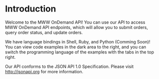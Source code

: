 # Introduction

Welcome to the MWW OnDemand API! You can use our API to access MWW OnDemand API endpoints, which will allow you to submit orders, query order status, and update orders.

We have language bindings in Shell, Ruby, and Python (Comming Soon)! You can view code examples in the dark area to the right, and you can switch the programming language of the examples with the tabs in the top right.

Our API conforms to the JSON API 1.0 Specification. Please visit http://jsonapi.org for more information.
